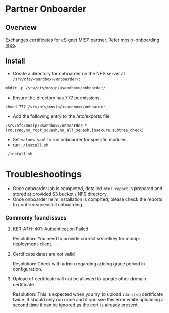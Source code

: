 # Partner Onboarder

## Overview
Exchanges certificates for eSignet MISP partner. Refer [mosip-onboarding repo](https://github.com/mosip/mosip-onboarding).

## Install 
* Create a directory for onboarder on the NFS server at `/srv/nfs/<sandbox>/onboarder/`:
```
mkdir -p /srv/nfs/mosip/<sandbox>/onboarder/
```
* Ensure the directory has 777 permissions:
```
chmod 777 /srv/nfs/mosip/<sandbox>/onboarder
```
* Add the following entry to the /etc/exports file:
```
/srv/nfs/mosip/<sandbox>/onboarder *(ro,sync,no_root_squash,no_all_squash,insecure,subtree_check)
```

* Set `values.yaml` to run onboarder for specific modules.
* run `./install.sh`.
```
./install.sh
```
# Troubleshootings
* Once onboarder job is completed, detailed `html report` is prepared and stored at provided S3 bucket / NFS directory. 
* Once onboarder helm installation is complted, please check the reports to confirm sucessfull onboarding.

### Commonly found issues 

 1. KER-ATH-401: Authentication Failed
 
    Resolution: You need to provide correct secretkey for mosip-deployment-client.
 
 2. Certificate dates are not valid

    Resolution: Check with admin regarding adding grace period in configuration.
 
 3. Upload of certificate will not be allowed to update other domain certificate
 
    Resolution: This is expected when you try to upload `ida-cred` certificate twice. It should only run once and if you see this error while uploading a second      time it can be ignored as the cert is already present.
